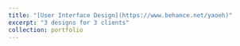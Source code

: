 ```yaml
---
title: "[User Interface Design](https://www.behance.net/yaoeh)"
excerpt: "3 designs for 3 clients"
collection: portfolio
---
```

